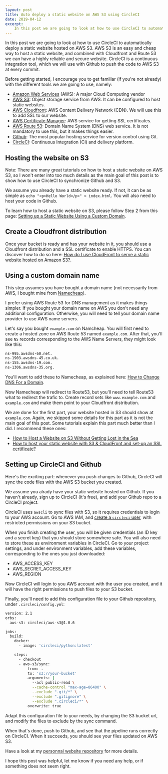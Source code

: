 ```yaml
---
layout: post
title: Auto deploy a static website on AWS S3 using CircleCI
date: 2019-04-12
excerpt:
    In this post we are going to look at how to use CircleCI to automatically deploy a static website hosted on AWS S3. AWS S3 is an easy and cheap way to host a static website, and combined with Cloudfront and Route 53 we can have a highly reliable and secure website. CircleCI is a continuous integration tool, which we will use with Github to push the code to AWS S3 at every commit.
---
```


In this post we are going to look at how to use CircleCI to automatically deploy a static website hosted on AWS S3. AWS S3 is an easy and cheap way to host a static website, and combined with Cloudfront and Route 53 we can have a highly reliable and secure website. CircleCI is a continuous integration tool, which we will use with Github to push the code to AWS S3 at every commit.

Before getting started, I encourage you to get familiar (if you're not already) with the different tools we are going to use, namely:

- [Amazon Web Services](https://aws.amazon.com/) (AWS): A major Cloud Computing vendor
- [AWS S3](https://aws.amazon.com/s3/): Object storage service from AWS. It can be configured to host static websites.
- [AWS Cloudfront](https://aws.amazon.com/cloudfront): AWS Content Delivery Network (CDN). We will use this to add SSL to our website.
- [AWS Certificate Manager](https://aws.amazon.com/certificate-manager/): AWS service for getting SSL certificates.
- [AWS Route 53](https://aws.amazon.com/route53): Domain Name System (DNS) web service. It is not mandatory to use this, but it makes things easier.
- [Github](https://gitub.com): The most popular hosting service for version control using Git.
- [CircleCI](https://circleci.com/): Continuous Integration (CI) and delivery platform.

## Hosting the website on S3

Note: There are many great tutorials on how to host a static website on AWS S3, so I won't enter into too much details as the main goal of this post is to show how to use CircleCI to synchronize Github and S3.

We assume you already have a static website ready. If not, it can be as simple as `echo "<p>Hello World</p>" > index.html`. You will also need to host your code in Github.

To learn how to host a static website on S3, please follow Step 2 from this page: [Setting up a Static Website Using a Custom Domain](https://docs.aws.amazon.com/AmazonS3/latest/dev/website-hosting-custom-domain-walkthrough.html).

## Create a Cloudfront distribution

Once your bucket is ready and has your website in it, you should use a Cloudfront distribution and a SSL certificate to enable HTTPS. You can discover how to do so here: [How do I use CloudFront to serve a static website hosted on Amazon S3?](https://aws.amazon.com/premiumsupport/knowledge-center/cloudfront-serve-static-website/).

## Using a custom domain name

This step assumes you have bought a domain name (not necessarily from AWS, I bought mine from [Namecheap](https://www.namecheap.com/)).

I prefer using AWS Route 53 for DNS management as it makes things simpler. If you bought your domain name on AWS you don't need any additional configuration. Otherwise, you will need to tell your domain name provider to use AWS name servers.

Let's say you bought `example.com` on Namcheap. You will first need to create a hosted zone on AWS Route 53 named `example.com`. After that, you'll see `NS` records corresponding to the AWS Name Servers, they might look like this:

``` bash
ns-995.awsdns-60.net.
ns-1903.awsdns-45.co.uk.
ns-155.awsdns-19.com.
ns-1306.awsdns-35.org.
```

You'll want to add these to Namecheap, as explained here: [How to Change DNS For a Domain](https://www.namecheap.com/support/knowledgebase/article.aspx/767/10/how-to-change-dns-for-a-domain).

Now Namecheap will redirect to Route53, but you'll need to tell Route53 what to redirect the trafic to. Create record sets like `www.example.com` and `example.com` and make them point to your Cloudfront distribution.

We are done for the first part, your website hosted in S3 should show at `example.com`. Again, we skipped some details for this part as it is not the main goal of this post. Some tutorials explain this part much better than I did. I recommend these ones:

- [How to Host a Website on S3 Without Getting Lost in the Sea](https://medium.freecodecamp.org/how-to-host-a-website-on-s3-without-getting-lost-in-the-sea-e2b82aa6cd38)
- [How to host your static website with S3 & CloudFront and set-up an SSL certificate?](https://medium.com/devopslinks/how-to-host-your-static-website-with-s3-cloudfront-and-set-up-an-ssl-certificate-9ee48cd701f9)

## Setting up CircleCI and Github

Here's the exciting part: whenever you push changes to Github, CircleCI will sync the code files with the AWS S3 bucket you created.

We assume you alrady have your static website hosted on Github. If you haven't already, sign up to CircleCI (it's free), and add your Github repo to a CircleCI project.

CircleCI uses `awscli` to sync files with S3, so it requires credentials to login to your AWS account. Go to AWS IAM, and [create a `circleci` user](https://docs.aws.amazon.com/IAM/latest/UserGuide/id_users_create.html#id_users_create_cliwpsapi), with restricted permissions on your S3 bucket.

When you finish creating the user, you will be given credentials (an ID key and a secret key) that you should store somewhere safe. You will also need to store these as environment variables in CircleCI. Go to your project settings, and under environment variables, add these variables, corresponding to the ones you just downloaded:

- AWS_ACCESS_KEY
- AWS_SECRET_ACCESS_KEY
- AWS_REGION

Now CircleCI will login to you AWS account with the user you created, and it will have the right permissions to push files to your S3 bucket.

Finally, you'll need to add this configuration file to your Github repository, under `.circleci/config.yml`:

``` bash
version: 2.1
orbs:
  aws-s3: circleci/aws-s3@1.0.6

jobs:
  build:
    docker:
      - image: 'circleci/python:latest'

    steps:
      - checkout
      - aws-s3/sync:
          from: .
          to: 's3://your-bucket'
          arguments: |
            --acl public-read \
            --cache-control "max-age=86400" \
            --exclude ".git/*" \
            --exclude ".gitignore" \
            --exclude ".circleci/*" \
          overwrite: true
```

Adapt this configuration file to your needs, by changing the S3 bucket url, and modify the files to exclude by the sync command.

When that's done, push to Github, and see that the pipeline runs correctly on CircleCI. When it succeeds, you should see your files updated on AWS S3.

Have a look at my [personnal website repository](https://github.com/ericdaat/edaoud.com) for more details.

I hope this post was helpful, let me know if you need any help, or if something does not seem right.
